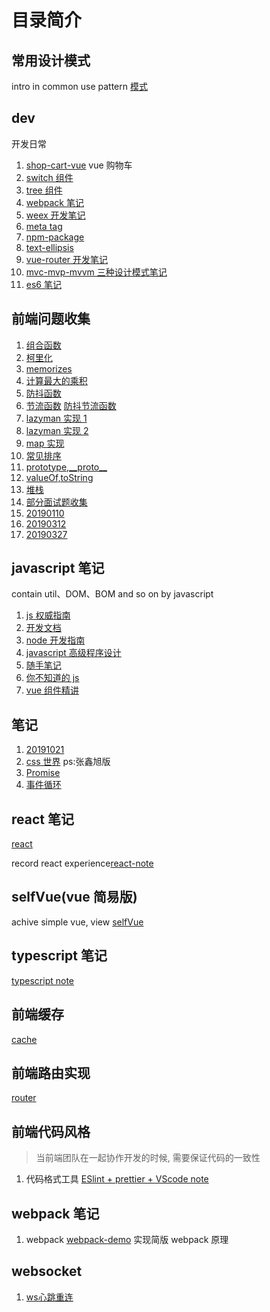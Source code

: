 # 目录简介

## 常用设计模式

intro in common use pattern
[模式](./DesignPattern/factory.html)

## dev

开发日常

1. [shop-cart-vue](./dev/shop-cart-vue)
   vue 购物车
2. [switch 组件](./dev/switch)
3. [tree 组件](./dev/tree)
4. [webpack 笔记](./dev/webpack)
5. [weex 开发笔记](./dev/weex)
6. [meta tag](./dev/meta-tag.md)
7. [npm-package](./dev/npm-package.md)
8. [text-ellipsis](./dev/text-ellipsis.md)
9. [vue-router 开发笔记](./dev/vue-router.md)
10. [mvc-mvp-mvvm 三种设计模式笔记](./dev/mvp-mvc-mvvm.md)
11. [es6 笔记](./dev/es6.md)

## 前端问题收集

1. [组合函数](./interview/assets/curry/compose.html)
2. [柯里化](./interview/assets/curry/curry.html)
3. [memorizes](./interview/assets/curry/memorizes.html)
4. [计算最大的乘积](./interview/assets/html/computeMaxProduct.html)
5. [防抖函数](./interview/assets/html/debounce.html)
6. [节流函数](./interview/assets/html/throttle.html)
   [防抖节流函数](./interview/assets/js/debounce-throttle.js)
7. [lazyman 实现 1](./interview/assets/js/LazyMan.js)
8. [lazyman 实现 2](./interview/assets/js/LazyMan2.js)
9. [map 实现](./interview/assets/js/map.js)
10. [常见排序](./interview/assets/js/Sort.md)
11. [prototype,\_\_proto\_\_](./interview/notes/html/prototypeAnd__proto__.html)
12. [valueOf,toString](./interview/notes/html/valueOfAndToString.html)
13. [堆栈](./interview/notes/html/stack-heap.md)
14. [部分面试题收集](./interview/notes/README.md)
15. [20190110](./interview/notes/20190110.md)
16. [20190312](./interview/notes/20190312.md)
17. [20190327](./interview/notes/20190327.md)

## javascript 笔记

contain util、DOM、BOM and so on by javascript

1. [js 权威指南](./javascript/js权威指南)
2. [开发文档](./javascript/md)
3. [node 开发指南](./javascript/scripts/lib/callee.js)
4. [javascript 高级程序设计](./javascript/prefessionalJs3rd)
5. [随手笔记](./javascript/requirejs)
6. [你不知道的 js](./javascript/youdonotknowjs)
7. [vue 组件精讲](./javascript/vue-component)

## 笔记

1. [20191021](./notes/20191021.md)
2. [css 世界]('./notes/css_word/promise.md') ps:张鑫旭版
3. [Promise]('./notes/promise/promise.md')
4. [事件循环]('./notes/event-loop/event-loop.md')

## react 笔记

[react](./react)

record react experience[react-note](./javascript/react)

## selfVue(vue 简易版)

achive simple vue, view [selfVue](./javascript/selfVue/README.md)

## typescript 笔记

[typescript note](./typeScipt)

## 前端缓存

[cache](./cache)

## 前端路由实现

[router](./web-router)

## 前端代码风格

> 当前端团队在一起协作开发的时候, 需要保证代码的一致性

1. 代码格式工具
   [ESlint + prettier + VScode note](./dev/code-style.md)

## webpack 笔记

1. webpack
   [webpack-demo](./webpack/webpack-demo/README.md)
   实现简版 webpack 原理

## websocket

1. [ws心跳重连](./notes/websocket-heartCheck.md)
   
